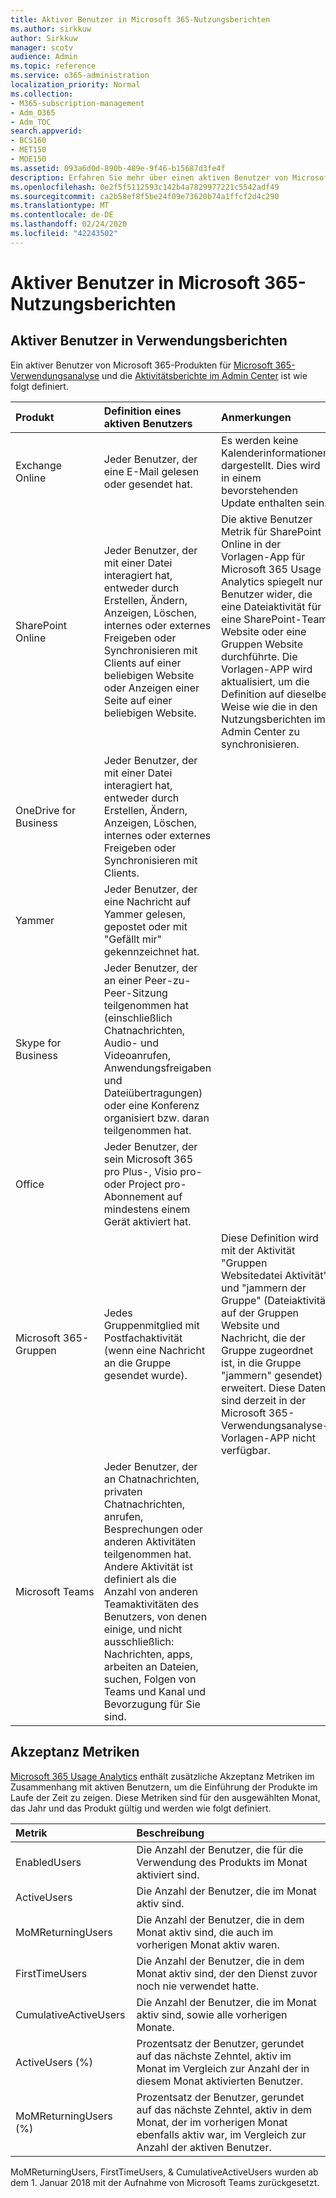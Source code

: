 ```yaml
---
title: Aktiver Benutzer in Microsoft 365-Nutzungsberichten
ms.author: sirkkuw
author: Sirkkuw
manager: scotv
audience: Admin
ms.topic: reference
ms.service: o365-administration
localization_priority: Normal
ms.collection:
- M365-subscription-management
- Adm_O365
- Adm_TOC
search.appverid:
- BCS160
- MET150
- MOE150
ms.assetid: 093a6d0d-890b-489e-9f46-b15687d3fe4f
description: Erfahren Sie mehr über einen aktiven Benutzer von Microsoft 365-Nutzungsanalysen, Aktivitätsberichten und Akzeptanz Metriken.
ms.openlocfilehash: 0e2f5f5112593c142b4a7829977221c5542adf49
ms.sourcegitcommit: ca2b58ef8f5be24f09e73620b74a1ffcf2d4c290
ms.translationtype: MT
ms.contentlocale: de-DE
ms.lasthandoff: 02/24/2020
ms.locfileid: "42243502"
---
```

# <a name="active-user-in-microsoft-365-usage-reports"></a>Aktiver Benutzer in Microsoft 365-Nutzungsberichten

## <a name="active-user-in-usage-reports"></a>Aktiver Benutzer in Verwendungsberichten

Ein aktiver Benutzer von Microsoft 365-Produkten für [Microsoft 365-Verwendungsanalyse](usage-analytics.md) und die [Aktivitätsberichte im Admin Center](../activity-reports/activity-reports.md) ist wie folgt definiert. 
  
|**Produkt**|**Definition eines aktiven Benutzers**|**Anmerkungen**|
|:-----|:-----|:-----|
|Exchange Online  <br/> |Jeder Benutzer, der eine E-Mail gelesen oder gesendet hat.  <br/> |Es werden keine Kalenderinformationen dargestellt. Dies wird in einem bevorstehenden Update enthalten sein.  <br/> |
|SharePoint Online  <br/> |Jeder Benutzer, der mit einer Datei interagiert hat, entweder durch Erstellen, Ändern, Anzeigen, Löschen, internes oder externes Freigeben oder Synchronisieren mit Clients auf einer beliebigen Website oder Anzeigen einer Seite auf einer beliebigen Website.  <br/> |Die aktive Benutzer Metrik für SharePoint Online in der Vorlagen-App für Microsoft 365 Usage Analytics spiegelt nur Benutzer wider, die eine Dateiaktivität für eine SharePoint-Team Website oder eine Gruppen Website durchführte. Die Vorlagen-APP wird aktualisiert, um die Definition auf dieselbe Weise wie die in den Nutzungsberichten im Admin Center zu synchronisieren.  <br/> |
|OneDrive for Business  <br/> |Jeder Benutzer, der mit einer Datei interagiert hat, entweder durch Erstellen, Ändern, Anzeigen, Löschen, internes oder externes Freigeben oder Synchronisieren mit Clients.  <br/> ||
|Yammer  <br/> |Jeder Benutzer, der eine Nachricht auf Yammer gelesen, gepostet oder mit "Gefällt mir" gekennzeichnet hat.  <br/> ||
|Skype for Business  <br/> |Jeder Benutzer, der an einer Peer-zu-Peer-Sitzung teilgenommen hat (einschließlich Chatnachrichten, Audio- und Videoanrufen, Anwendungsfreigaben und Dateiübertragungen) oder eine Konferenz organisiert bzw. daran teilgenommen hat.  <br/> ||
|Office  <br/> |Jeder Benutzer, der sein Microsoft 365 pro Plus-, Visio pro-oder Project pro-Abonnement auf mindestens einem Gerät aktiviert hat.  <br/> ||
|Microsoft 365-Gruppen  <br/> |Jedes Gruppenmitglied mit Postfachaktivität (wenn eine Nachricht an die Gruppe gesendet wurde).  <br/> |Diese Definition wird mit der Aktivität "Gruppen Websitedatei Aktivität" und "jammern der Gruppe" (Dateiaktivität auf der Gruppen Website und Nachricht, die der Gruppe zugeordnet ist, in die Gruppe "jammern" gesendet) erweitert. Diese Daten sind derzeit in der Microsoft 365-Verwendungsanalyse-Vorlagen-APP nicht verfügbar.  <br/> |
|Microsoft Teams  <br/> |Jeder Benutzer, der an Chatnachrichten, privaten Chatnachrichten, anrufen, Besprechungen oder anderen Aktivitäten teilgenommen hat. Andere Aktivität ist definiert als die Anzahl von anderen Teamaktivitäten des Benutzers, von denen einige, und nicht ausschließlich: Nachrichten, apps, arbeiten an Dateien, suchen, Folgen von Teams und Kanal und Bevorzugung für Sie sind.  <br/> ||
   
## <a name="adoption-metrics"></a>Akzeptanz Metriken

[Microsoft 365 Usage Analytics](usage-analytics.md) enthält zusätzliche Akzeptanz Metriken im Zusammenhang mit aktiven Benutzern, um die Einführung der Produkte im Laufe der Zeit zu zeigen. Diese Metriken sind für den ausgewählten Monat, das Jahr und das Produkt gültig und werden wie folgt definiert. 
  
|**Metrik**|**Beschreibung**|
|:-----|:-----|
|EnabledUsers  <br/> |Die Anzahl der Benutzer, die für die Verwendung des Produkts im Monat aktiviert sind.  <br/> |
|ActiveUsers  <br/> |Die Anzahl der Benutzer, die im Monat aktiv sind.  <br/> |
|MoMReturningUsers  <br/> |Die Anzahl der Benutzer, die in dem Monat aktiv sind, die auch im vorherigen Monat aktiv waren.  <br/> |
|FirstTimeUsers  <br/> |Die Anzahl der Benutzer, die in dem Monat aktiv sind, der den Dienst zuvor noch nie verwendet hatte.  <br/> |
|CumulativeActiveUsers  <br/> |Die Anzahl der Benutzer, die im Monat aktiv sind, sowie alle vorherigen Monate.  <br/> |
|ActiveUsers (%)  <br/> |Prozentsatz der Benutzer, gerundet auf das nächste Zehntel, aktiv im Monat im Vergleich zur Anzahl der in diesem Monat aktivierten Benutzer.  <br/> |
|MoMReturningUsers (%)  <br/> |Prozentsatz der Benutzer, gerundet auf das nächste Zehntel, aktiv in dem Monat, der im vorherigen Monat ebenfalls aktiv war, im Vergleich zur Anzahl der aktiven Benutzer.  <br/> |
   
MoMReturningUsers, FirstTimeUsers, &amp; CumulativeActiveUsers wurden ab dem 1. Januar 2018 mit der Aufnahme von Microsoft Teams zurückgesetzt.
  
